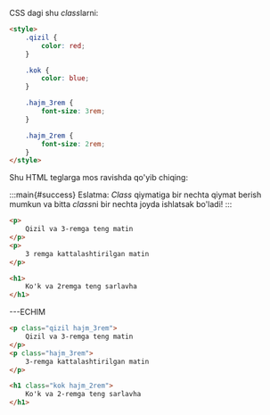 CSS dagi shu *class*larni:

~~~html
<style>
    .qizil {
        color: red;
    }

    .kok {
        color: blue;
    }

    .hajm_3rem {
        font-size: 3rem;
    }

    .hajm_2rem {
        font-size: 2rem;
    }
</style>
~~~

Shu HTML teglarga mos ravishda qo'yib chiqing:

:::main{#success}
Eslatma: *Class* qiymatiga bir nechta qiymat berish mumkun va bitta *class*ni bir nechta joyda ishlatsak bo'ladi!
:::

~~~html
<p>
    Qizil va 3-remga teng matin
</p>
<p>
    3 remga kattalashtirilgan matin
</p>

<h1>
    Ko'k va 2remga teng sarlavha
</h1>
~~~

---ECHIM

~~~html
<p class="qizil hajm_3rem">
    Qizil va 3-remga teng matin
</p>
<p class="hajm_3rem">
    3-remga kattalashtirilgan matin
</p>

<h1 class="kok hajm_2rem">
    Ko'k va 2-remga teng sarlavha
</h1>
~~~
